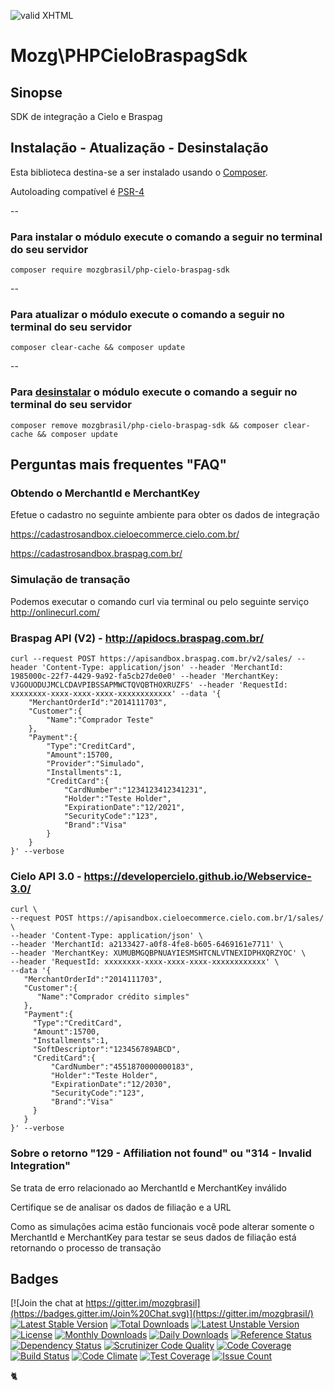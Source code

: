 [checkmark]: https://raw.githubusercontent.com/mozgbrasil/mozgbrasil.github.io/master/assets/images/logos/logo_32_32.png "MOZG"
![valid XHTML][checkmark]

[psr4]: http://www.php-fig.org/psr/psr-4/
[requirements]: http://mozgbrasil.github.io/requirements/
[getcomposer]: https://getcomposer.org/
[uninstall-mods]: https://getcomposer.org/doc/03-cli.md#remove

# Mozg\PHPCieloBraspagSdk

## Sinopse

SDK de integração a Cielo e Braspag

## Instalação - Atualização - Desinstalação

Esta biblioteca destina-se a ser instalado usando o [Composer][getcomposer].

Autoloading compatível é [PSR-4][psr4]

--

### Para instalar o módulo execute o comando a seguir no terminal do seu servidor

    composer require mozgbrasil/php-cielo-braspag-sdk

-- 

### Para atualizar o módulo execute o comando a seguir no terminal do seu servidor

    composer clear-cache && composer update

--

### Para [desinstalar][uninstall-mods] o módulo execute o comando a seguir no terminal do seu servidor

    composer remove mozgbrasil/php-cielo-braspag-sdk && composer clear-cache && composer update

## Perguntas mais frequentes "FAQ"

### Obtendo o MerchantId e MerchantKey

Efetue o cadastro no seguinte ambiente para obter os dados de integração

https://cadastrosandbox.cieloecommerce.cielo.com.br/

https://cadastrosandbox.braspag.com.br/

### Simulação de transação

Podemos executar o comando curl via terminal ou pelo seguinte serviço http://onlinecurl.com/

### Braspag API (V2) - http://apidocs.braspag.com.br/

    curl --request POST https://apisandbox.braspag.com.br/v2/sales/ --header 'Content-Type: application/json' --header 'MerchantId: 1985000c-22f7-4429-9a92-fa5cb27de0e0' --header 'MerchantKey: VJGOUODUJMCLCDAVPIBSSAPMWCTQVQBTHOXRUZFS' --header 'RequestId: xxxxxxxx-xxxx-xxxx-xxxx-xxxxxxxxxxxx' --data '{  
        "MerchantOrderId":"2014111703",
        "Customer":{  
            "Name":"Comprador Teste"     
        },
        "Payment":{  
            "Type":"CreditCard",
            "Amount":15700,
            "Provider":"Simulado",
            "Installments":1,
            "CreditCard":{  
                "CardNumber":"1234123412341231",
                "Holder":"Teste Holder",
                "ExpirationDate":"12/2021",
                "SecurityCode":"123",
                "Brand":"Visa"
            }
        }
    }' --verbose

### Cielo API 3.0 - https://developercielo.github.io/Webservice-3.0/

    curl \
    --request POST https://apisandbox.cieloecommerce.cielo.com.br/1/sales/ \
    --header 'Content-Type: application/json' \
    --header 'MerchantId: a2133427-a0f8-4fe8-b605-6469161e7711' \
    --header 'MerchantKey: XUMUBMGQBPNUAYIESMSHTCNLVTNEXIDPHXQRZYOC' \
    --header 'RequestId: xxxxxxxx-xxxx-xxxx-xxxx-xxxxxxxxxxxx' \
    --data '{  
       "MerchantOrderId":"2014111703",
       "Customer":{  
          "Name":"Comprador crédito simples"
       },
       "Payment":{  
         "Type":"CreditCard",
         "Amount":15700,
         "Installments":1,
         "SoftDescriptor":"123456789ABCD",
         "CreditCard":{  
             "CardNumber":"4551870000000183",
             "Holder":"Teste Holder",
             "ExpirationDate":"12/2030",
             "SecurityCode":"123",
             "Brand":"Visa"
         }
       }
    }' --verbose

### Sobre o retorno "129 - Affiliation not found" ou "314 - Invalid Integration"

Se trata de erro relacionado ao MerchantId e MerchantKey inválido

Certifique se de analisar os dados de filiação e a URL

Como as simulações acima estão funcionais você pode alterar somente o MerchantId e MerchantKey para testar se seus dados de filiação está retornando o processo de transação

## Badges

[![Join the chat at https://gitter.im/mozgbrasil](https://badges.gitter.im/Join%20Chat.svg)](https://gitter.im/mozgbrasil/)
[![Latest Stable Version](https://poser.pugx.org/mozgbrasil/php-cielo-braspag-sdk/v/stable)](https://packagist.org/packages/mozgbrasil/php-cielo-braspag-sdk)
[![Total Downloads](https://poser.pugx.org/mozgbrasil/php-cielo-braspag-sdk/downloads)](https://packagist.org/packages/mozgbrasil/php-cielo-braspag-sdk)
[![Latest Unstable Version](https://poser.pugx.org/mozgbrasil/php-cielo-braspag-sdk/v/unstable)](https://packagist.org/packages/mozgbrasil/php-cielo-braspag-sdk)
[![License](https://poser.pugx.org/mozgbrasil/php-cielo-braspag-sdk/license)](https://packagist.org/packages/mozgbrasil/php-cielo-braspag-sdk)
[![Monthly Downloads](https://poser.pugx.org/mozgbrasil/php-cielo-braspag-sdk/d/monthly)](https://packagist.org/packages/mozgbrasil/php-cielo-braspag-sdk)
[![Daily Downloads](https://poser.pugx.org/mozgbrasil/php-cielo-braspag-sdk/d/daily)](https://packagist.org/packages/mozgbrasil/php-cielo-braspag-sdk)
[![Reference Status](https://www.versioneye.com/php/mozgbrasil:php-cielo-braspag-sdk/reference_badge.svg?style=flat-square)](https://www.versioneye.com/php/mozgbrasil:php-cielo-braspag-sdk/references)
[![Dependency Status](https://www.versioneye.com/php/mozgbrasil:php-cielo-braspag-sdk/1.0.0/badge?style=flat-square)](https://www.versioneye.com/php/mozgbrasil:php-cielo-braspag-sdk/1.0.0)
[![Scrutinizer Code Quality](https://scrutinizer-ci.com/g/mozgbrasil/php-cielo-braspag-sdk/badges/quality-score.png?b=master)](https://scrutinizer-ci.com/g/mozgbrasil/php-cielo-braspag-sdk/?branch=master)
[![Code Coverage](https://scrutinizer-ci.com/g/mozgbrasil/php-cielo-braspag-sdk/badges/coverage.png?b=master)](https://scrutinizer-ci.com/g/mozgbrasil/php-cielo-braspag-sdk/?branch=master)
[![Build Status](https://scrutinizer-ci.com/g/mozgbrasil/php-cielo-braspag-sdk/badges/build.png?b=master)](https://scrutinizer-ci.com/g/mozgbrasil/php-cielo-braspag-sdk/build-status/master)
[![Code Climate](https://codeclimate.com/github/mozgbrasil/php-cielo-braspag-sdk/badges/gpa.svg)](https://codeclimate.com/github/mozgbrasil/php-cielo-braspag-sdk)
[![Test Coverage](https://codeclimate.com/github/mozgbrasil/php-cielo-braspag-sdk/badges/coverage.svg)](https://codeclimate.com/github/mozgbrasil/php-cielo-braspag-sdk/coverage)
[![Issue Count](https://codeclimate.com/github/mozgbrasil/php-cielo-braspag-sdk/badges/issue_count.svg)](https://codeclimate.com/github/mozgbrasil/php-cielo-braspag-sdk)

:cat2: